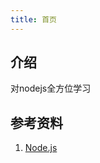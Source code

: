 ```yaml
---
title: 首页
---
```


## 介绍

对nodejs全方位学习

## 参考资料

1. [Node.js](https://nodejs.org/dist/latest-v10.x/docs/api/)